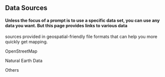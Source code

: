## Data Sources

#### Unless the focus of a prompt is to use a specific data set, **you can use any data you want**. But this page provides links to various data
sources provided in geospatial-friendly file formats that can help you more quickly get mapping.

OpenStreetMap

Natural Earth Data

Others
